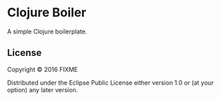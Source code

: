# Clojure Boiler

 A simple Clojure boilerplate.


## License

Copyright © 2016 FIXME

Distributed under the Eclipse Public License either version 1.0 or (at
your option) any later version.
